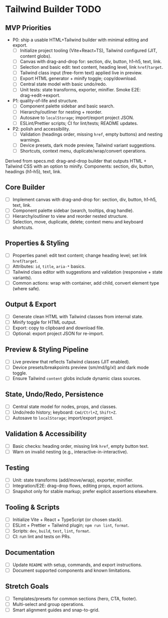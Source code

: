 # Tailwind Builder TODO

## MVP Priorities
- P0: ship a usable HTML+Tailwind builder with minimal editing and export.
  - [ ] Initialize project tooling (Vite+React+TS), Tailwind configured (JIT, content globs).
  - [ ] Canvas with drag-and-drop for: section, div, button, h1–h5, text, link.
  - [ ] Selection and basic edit: text content, heading level, link `href`/`target`.
  - [ ] Tailwind class input (free-form text) applied live in preview.
  - [ ] Export HTML generator + minify toggle; copy/download.
  - [ ] Central state model with basic undo/redo.
  - [ ] Unit tests: state transforms, exporter, minifier. Smoke E2E: drag→edit→export.
- P1: quality-of-life and structure.
  - [ ] Component palette sidebar and basic search.
  - [ ] Hierarchy/outliner for nesting + reorder.
  - [ ] Autosave to `localStorage`; import/export project JSON.
  - [ ] ESLint/Prettier scripts; CI for lint/tests; README updates.
- P2: polish and accessibility.
  - [ ] Validation (headings order, missing `href`, empty buttons) and nesting warnings.
  - [ ] Device presets, dark mode preview, Tailwind variant suggestions.
  - [ ] Shortcuts, context menu, duplicate/wrap/convert operations.

Derived from specs.md: drag-and-drop builder that outputs HTML + Tailwind CSS with an option to minify. Components: section, div, button, headings (h1–h5), text, link.

## Core Builder
- [ ] Implement canvas with drag-and-drop for: section, div, button, h1–h5, text, link.
- [ ] Component palette sidebar (search, tooltips, drag handle).
- [ ] Hierarchy/outliner to view and reorder nested structure.
- [ ] Selection, move, duplicate, delete; context menu and keyboard shortcuts.

## Properties & Styling
- [ ] Properties panel: edit text content; change heading level; set link `href`/`target`.
- [ ] Attributes: `id`, `title`, `aria-*` basics.
- [ ] Tailwind class editor with suggestions and validation (responsive + state variants).
- [ ] Common actions: wrap with container, add child, convert element type (where safe).

## Output & Export
- [ ] Generate clean HTML with Tailwind classes from internal state.
- [ ] Minify toggle for HTML output.
- [ ] Export: copy to clipboard and download file.
- [ ] Optional: export project JSON for re-import.

## Preview & Styling Pipeline
- [ ] Live preview that reflects Tailwind classes (JIT enabled).
- [ ] Device presets/breakpoints preview (sm/md/lg/xl) and dark mode toggle.
- [ ] Ensure Tailwind `content` globs include dynamic class sources.

## State, Undo/Redo, Persistence
- [ ] Central state model for nodes, props, and classes.
- [ ] Undo/redo history; keyboard: `Cmd/Ctrl+Z`, `Shift+Z`.
- [ ] Autosave to `localStorage`; import/export project.

## Validation & Accessibility
- [ ] Basic checks: heading order, missing link `href`, empty button text.
- [ ] Warn on invalid nesting (e.g., interactive-in-interactive).

## Testing
- [ ] Unit: state transforms (add/move/wrap), exporter, minifier.
- [ ] Integration/E2E: drag-drop flows, editing props, export actions.
- [ ] Snapshot only for stable markup; prefer explicit assertions elsewhere.

## Tooling & Scripts
- [ ] Initialize Vite + React + TypeScript (or chosen stack).
- [ ] ESLint + Prettier + Tailwind plugin; `npm run lint`, `format`.
- [ ] Scripts: `dev`, `build`, `test`, `lint`, `format`.
- [ ] CI: run lint and tests on PRs.

## Documentation
- [ ] Update `README` with setup, commands, and export instructions.
- [ ] Document supported components and known limitations.

## Stretch Goals
- [ ] Templates/presets for common sections (hero, CTA, footer).
- [ ] Multi-select and group operations.
- [ ] Smart alignment guides and snap-to-grid.
